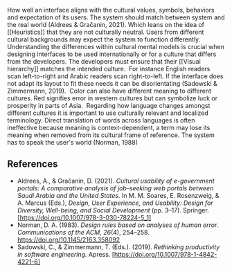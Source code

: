 How well an interface aligns with the cultural values, symbols, behaviors and expectation of its users. The system should match between system and the real world (Aldrees & Gračanin, 2021). Which leans on the idea of [[Heuristics]] that they are not culturally neutral. Users from different cultural backgrounds may expect the system to function differently. Understanding the differences within cultural mental models is crucial when designing interfaces to be used internationally or for a culture that differs from the developers. The developers must ensure that their [[Visual hierarchy]] matches the intended culture. 
For instance English readers scan left-to-right and Arabic readers scan right-to-left. If the interface does not adapt its layout to fit these needs it can be disorientating (Sadowski & Zimmermann, 2019). 
Color can also have different meaning to different cultures. Red signifies error in western cultures but can symbolize luck or prosperity in parts of Asia. 
Regarding how language changes amongst different cultures it is important to use culturally relevant and localized terminology. Direct translation of words across languages is often ineffective because meaning is context-dependent, a term may lose its meaning when removed from its cultural frame of reference. The system has to speak the user's world (Norman, 1988)
## **References**
- Aldrees, A., & Gračanin, D. (2021). _Cultural usability of e-government portals: A comparative analysis of job-seeking web portals between Saudi Arabia and the United States._ In M. M. Soares, E. Rosenzweig, & A. Marcus (Eds.), _Design, User Experience, and Usability: Design for Diversity, Well-being, and Social Development_ (pp. 3–17). Springer. [https://doi.org/10.1007/978-3-030-78224-5_1]
- Norman, D. A. (1983). _Design rules based on analyses of human error_. _Communications of the ACM, 26_(4), 254–258. https://doi.org/10.1145/2163.358092
- Sadowski, C., & Zimmermann, T. (Eds.). (2019). _Rethinking productivity in software engineering._ Apress. [https://doi.org/10.1007/978-1-4842-4221-6]
